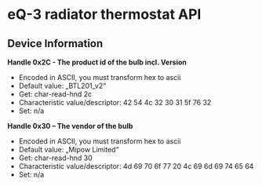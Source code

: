 # eQ-3 radiator thermostat API

## Device Information

**Handle 0x2C - The product id of the bulb incl. Version**
- Encoded in ASCII, you must transform hex to ascii
- Default value: „BTL201_v2“
- Get: char-read-hnd 2c
- Characteristic value/descriptor: 42 54 4c 32 30 31 5f 76 32
- Set: n/a

**Handle 0x30 – The vendor of the bulb**
- Encoded in ASCII, you must transform hex to ascii
- Default value: „Mipow Limited“
- Get: char-read-hnd 30
- Characteristic value/descriptor: 4d 69 70 6f 77 20 4c 69 6d 69 74 65 64
- Set: n/a

